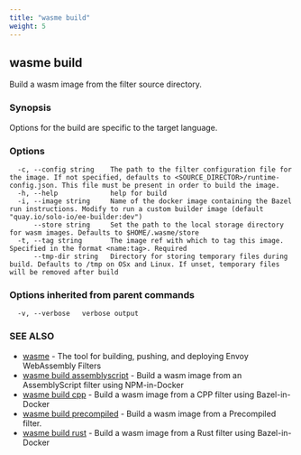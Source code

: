 ```yaml
---
title: "wasme build"
weight: 5
---
```

## wasme build

Build a wasm image from the filter source directory.

### Synopsis

Options for the build are specific to the target language.

### Options

```
  -c, --config string    The path to the filter configuration file for the image. If not specified, defaults to <SOURCE_DIRECTOR>/runtime-config.json. This file must be present in order to build the image.
  -h, --help             help for build
  -i, --image string     Name of the docker image containing the Bazel run instructions. Modify to run a custom builder image (default "quay.io/solo-io/ee-builder:dev")
      --store string     Set the path to the local storage directory for wasm images. Defaults to $HOME/.wasme/store
  -t, --tag string       The image ref with which to tag this image. Specified in the format <name:tag>. Required
      --tmp-dir string   Directory for storing temporary files during build. Defaults to /tmp on OSx and Linux. If unset, temporary files will be removed after build
```

### Options inherited from parent commands

```
  -v, --verbose   verbose output
```

### SEE ALSO

* [wasme](../wasme)	 - The tool for building, pushing, and deploying Envoy WebAssembly Filters
* [wasme build assemblyscript](../wasme_build_assemblyscript)	 - Build a wasm image from an AssemblyScript filter using NPM-in-Docker
* [wasme build cpp](../wasme_build_cpp)	 - Build a wasm image from a CPP filter using Bazel-in-Docker
* [wasme build precompiled](../wasme_build_precompiled)	 - Build a wasm image from a Precompiled filter.
* [wasme build rust](../wasme_build_rust)	 - Build a wasm image from a Rust filter using Bazel-in-Docker

